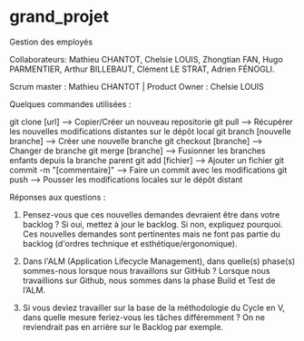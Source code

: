# grand_projet
Gestion des employés

Collaborateurs: Mathieu CHANTOT, Chelsie LOUIS, Zhongtian FAN, Hugo PARMENTIER, Arthur BILLEBAUT, Clément LE STRAT, Adrien FÉNOGLI.

Scrum master : Mathieu CHANTOT | 
Product Owner : Chelsie LOUIS


Quelques commandes utilisées :

git clone [url] --> Copier/Créer un nouveau repositorie
git pull --> Récupérer les nouvelles modifications distantes sur le dépôt local
git branch [nouvelle branche] --> Créer une nouvelle branche
git checkout [branche] --> Changer de branche
git merge [branche] --> Fusionner les branches enfants depuis la branche parent
git add [fichier] --> Ajouter un fichier
git commit -m "[commentaire]" --> Faire un commit avec les modifications
git push --> Pousser les modifications locales sur le dépôt distant

 
Réponses aux questions :


1)	Pensez-vous que ces nouvelles demandes devraient être dans votre backlog ? Si oui, mettez à jour le backlog. Si non, expliquez pourquoi.
Ces nouvelles demandes sont pertinentes mais ne font pas partie du backlog (d'ordres technique et esthétique/ergonomique).


2)	Dans l'ALM (Application Lifecycle Management), dans quelle(s) phase(s) sommes-nous lorsque nous travaillons sur GitHub ?
Lorsque nous travaillions sur Github, nous sommes dans la phase Build et Test de l’ALM.


3)	Si vous deviez travailler sur la base de la méthodologie du Cycle en V, dans quelle mesure feriez-vous les tâches différemment ?
On ne reviendrait pas en arrière sur le Backlog par exemple.


